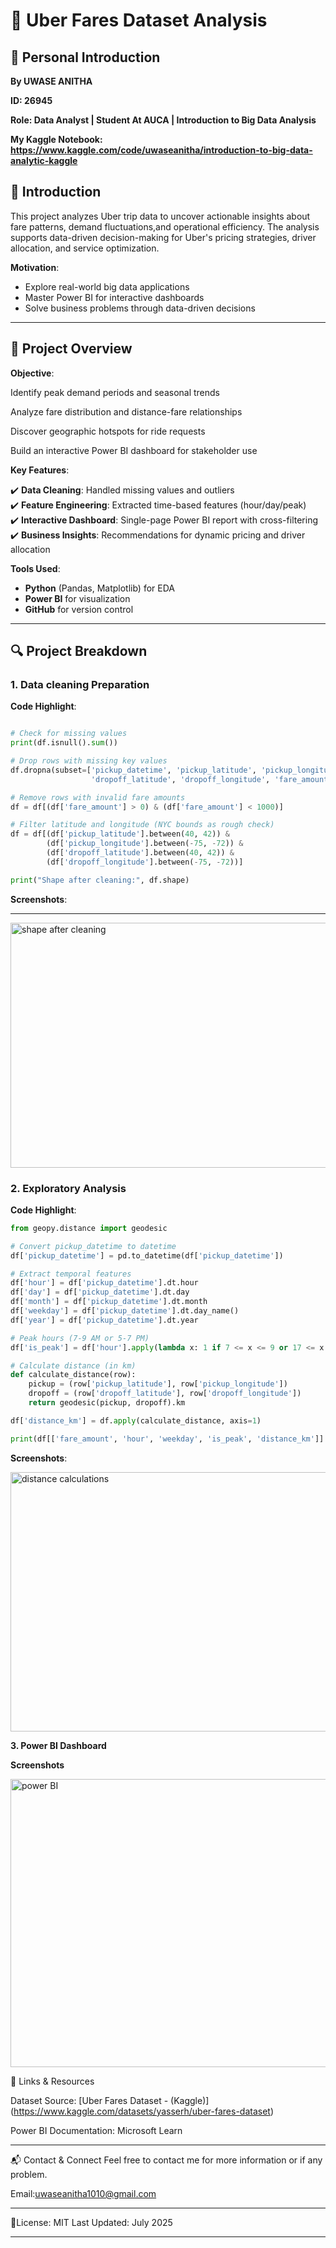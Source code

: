 # 🚖 Uber Fares Dataset Analysis  

## 👋 Personal Introduction  

**By UWASE ANITHA** 

**ID: 26945**

**Role: Data Analyst | Student At AUCA | Introduction to Big Data Analysis**

**My Kaggle Notebook: https://www.kaggle.com/code/uwaseanitha/introduction-to-big-data-analytic-kaggle**


## 📌 Introduction

This project analyzes Uber trip data to uncover actionable insights about fare patterns, demand fluctuations,and operational efficiency. 
The analysis supports data-driven decision-making for Uber's pricing strategies, driver allocation, and service optimization.

**Motivation**:  
- Explore real-world big data applications  
- Master Power BI for interactive dashboards  
- Solve business problems through data-driven decisions  

---

## 📌 Project Overview  

**Objective**:

Identify peak demand periods and seasonal trends

Analyze fare distribution and distance-fare relationships

Discover geographic hotspots for ride requests

Build an interactive Power BI dashboard for stakeholder use

**Key Features**:  

✔️ **Data Cleaning**: Handled missing values and outliers  
✔️ **Feature Engineering**: Extracted time-based features (hour/day/peak)  
✔️ **Interactive Dashboard**: Single-page Power BI report with cross-filtering  
✔️ **Business Insights**: Recommendations for dynamic pricing and driver allocation  

**Tools Used**:  
- **Python** (Pandas, Matplotlib) for EDA  
- **Power BI** for visualization  
- **GitHub** for version control 

---

## 🔍 Project Breakdown  

### 1. Data cleaning Preparation  
 
**Code Highlight**:  

```python

# Check for missing values
print(df.isnull().sum())

# Drop rows with missing key values
df.dropna(subset=['pickup_datetime', 'pickup_latitude', 'pickup_longitude',
                  'dropoff_latitude', 'dropoff_longitude', 'fare_amount'], inplace=True)

# Remove rows with invalid fare amounts
df = df[(df['fare_amount'] > 0) & (df['fare_amount'] < 1000)]

# Filter latitude and longitude (NYC bounds as rough check)
df = df[(df['pickup_latitude'].between(40, 42)) & 
        (df['pickup_longitude'].between(-75, -72)) &
        (df['dropoff_latitude'].between(40, 42)) &
        (df['dropoff_longitude'].between(-75, -72))]

print("Shape after cleaning:", df.shape)
```

**Screenshots**:  

---

<img width="869" height="392" alt="shape after cleaning" src="https://github.com/user-attachments/assets/5116a105-352d-4a92-98e0-082120ef2762" />

### 2. Exploratory Analysis

**Code Highlight**:  

```python
from geopy.distance import geodesic

# Convert pickup_datetime to datetime
df['pickup_datetime'] = pd.to_datetime(df['pickup_datetime'])

# Extract temporal features
df['hour'] = df['pickup_datetime'].dt.hour
df['day'] = df['pickup_datetime'].dt.day
df['month'] = df['pickup_datetime'].dt.month
df['weekday'] = df['pickup_datetime'].dt.day_name()
df['year'] = df['pickup_datetime'].dt.year

# Peak hours (7-9 AM or 5-7 PM)
df['is_peak'] = df['hour'].apply(lambda x: 1 if 7 <= x <= 9 or 17 <= x <= 19 else 0)

# Calculate distance (in km)
def calculate_distance(row):
    pickup = (row['pickup_latitude'], row['pickup_longitude'])
    dropoff = (row['dropoff_latitude'], row['dropoff_longitude'])
    return geodesic(pickup, dropoff).km

df['distance_km'] = df.apply(calculate_distance, axis=1)

print(df[['fare_amount', 'hour', 'weekday', 'is_peak', 'distance_km']].head())

```

**Screenshots**:  


<img width="931" height="415" alt="distance calculations" src="https://github.com/user-attachments/assets/87020d56-c4d9-480b-a5a6-cc96f1b1c12e" />

**3. Power BI Dashboard**
 
**Screenshots**

<img width="939" height="461" alt="power BI" src="https://github.com/user-attachments/assets/96ed1a81-8b95-436f-80ce-3bd2eab5231e" />

🔗 Links & Resources

Dataset Source: [Uber Fares Dataset - (Kaggle)] (https://www.kaggle.com/datasets/yasserh/uber-fares-dataset)

Power BI Documentation: Microsoft Learn

---

📬 Contact & Connect
Feel free to contact me  for more information or if any problem.

Email:uwaseanitha1010@gmail.com

---

🎨License: MIT
Last Updated: July 2025

---
